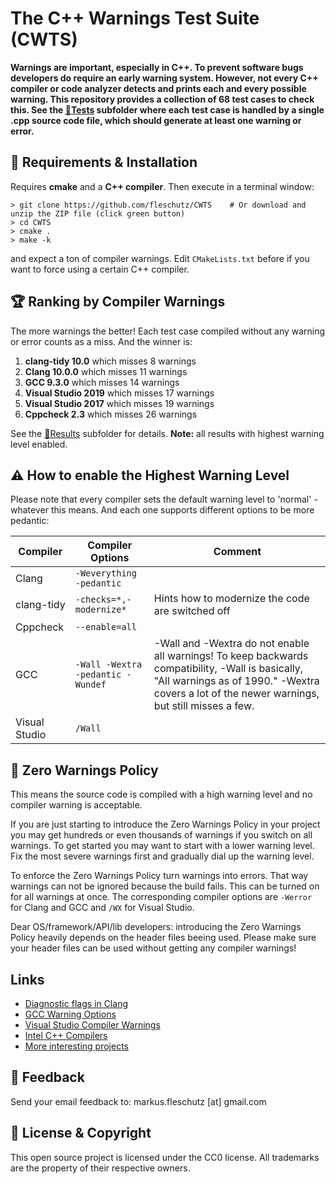 The C++ Warnings Test Suite (CWTS)
==================================

**Warnings are important, especially in C++. To prevent software bugs developers do require an early warning system. However, not every C++ compiler or code analyzer detects and prints each and every possible warning. This repository provides a collection of 68 test cases to check this. See the [📂Tests](Tests/) subfolder where each test case is handled by a single .cpp source code file, which should generate at least one warning or error.**


🔧 Requirements & Installation 
-------------------------------
Requires **cmake** and a **C++ compiler**. Then execute in a terminal window:

```
> git clone https://github.com/fleschutz/CWTS    # Or download and unzip the ZIP file (click green button)
> cd CWTS
> cmake .
> make -k
```
and expect a ton of compiler warnings. Edit `CMakeLists.txt` before if you want to force using a certain C++ compiler.


🏆 Ranking by Compiler Warnings
--------------------------------
The more warnings the better! Each test case compiled without any warning or error counts as a miss. And the winner is:

1. **clang-tidy 10.0** which misses 8 warnings
2. **Clang 10.0.0** which misses 11 warnings
3. **GCC 9.3.0** which misses 14 warnings
4. **Visual Studio 2019** which misses 17 warnings
5. **Visual Studio 2017** which misses 19 warnings
6. **Cppcheck 2.3** which misses 26 warnings

See the [📂Results](Results/) subfolder for details. **Note:** all results with highest warning level enabled. 


⚠️ How to enable the Highest Warning Level 
-------------------------------------------
Please note that every compiler sets the default warning level to 'normal' - whatever this means. And each one supports different options to be more pedantic:

| Compiler      | Compiler Options                  | Comment                                           |
|---------------|-----------------------------------|---------------------------------------------------|
| Clang         | `-Weverything -pedantic`          |                                                   |
| clang-tidy    | `-checks=*,-modernize*`           | Hints how to modernize the code are switched off  |
| Cppcheck      | `--enable=all`                    |                                                   |
| GCC           | `-Wall -Wextra -pedantic -Wundef` | -Wall and -Wextra do not enable all warnings! To keep backwards compatibility, -Wall is basically, "All warnings as of 1990." -Wextra covers a lot of the newer warnings, but still misses a few. |
| Visual Studio | `/Wall`                           |                                                   |


👮‍ Zero Warnings Policy 
------------------------
This means the source code is compiled with a high warning level and no compiler warning is acceptable.

If you are just starting to introduce the Zero Warnings Policy in your project you may get hundreds or even thousands of warnings if you switch on all warnings. To get started you may want to start with a lower warning level. Fix the most severe warnings first and gradually dial up the warning level.

To enforce the Zero Warnings Policy turn warnings into errors. That way warnings can not be ignored because the build fails. This can be turned on for all warnings at once. The corresponding compiler options are `-Werror` for Clang and GCC and `/WX` for Visual Studio.

Dear OS/framework/API/lib developers: introducing the Zero Warnings Policy heavily depends on the header files beeing used. Please make sure your header files can be used without getting any compiler warnings!

Links
-----
* [Diagnostic flags in Clang](https://clang.llvm.org/docs/DiagnosticsReference.html)
* [GCC Warning Options](https://gcc.gnu.org/onlinedocs/gcc/Warning-Options.html)
* [Visual Studio Compiler Warnings](https://docs.microsoft.com/en-us/cpp/error-messages/compiler-warnings/compiler-warnings-by-compiler-version)
* [Intel C++ Compilers](https://software.intel.com/en-us/c-compilers)
* [More interesting projects](http://www.fleschutz.de/Service.html)

📧 Feedback
------------
Send your email feedback to: markus.fleschutz [at] gmail.com

🤝 License & Copyright
-----------------------
This open source project is licensed under the CC0 license. All trademarks are the property of their respective owners.
